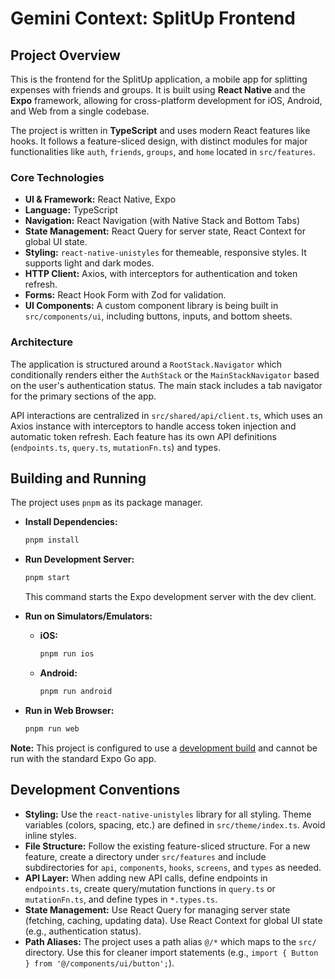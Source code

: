 # Gemini Context: SplitUp Frontend

## Project Overview

This is the frontend for the SplitUp application, a mobile app for splitting expenses with friends and groups. It is built using **React Native** and the **Expo** framework, allowing for cross-platform development for iOS, Android, and Web from a single codebase.

The project is written in **TypeScript** and uses modern React features like hooks. It follows a feature-sliced design, with distinct modules for major functionalities like `auth`, `friends`, `groups`, and `home` located in `src/features`.

### Core Technologies

- **UI & Framework:** React Native, Expo
- **Language:** TypeScript
- **Navigation:** React Navigation (with Native Stack and Bottom Tabs)
- **State Management:** React Query for server state, React Context for global UI state.
- **Styling:** `react-native-unistyles` for themeable, responsive styles. It supports light and dark modes.
- **HTTP Client:** Axios, with interceptors for authentication and token refresh.
- **Forms:** React Hook Form with Zod for validation.
- **UI Components:** A custom component library is being built in `src/components/ui`, including buttons, inputs, and bottom sheets.

### Architecture

The application is structured around a `RootStack.Navigator` which conditionally renders either the `AuthStack` or the `MainStackNavigator` based on the user's authentication status. The main stack includes a tab navigator for the primary sections of the app.

API interactions are centralized in `src/shared/api/client.ts`, which uses an Axios instance with interceptors to handle access token injection and automatic token refresh. Each feature has its own API definitions (`endpoints.ts`, `query.ts`, `mutationFn.ts`) and types.

## Building and Running

The project uses `pnpm` as its package manager.

- **Install Dependencies:**
  ```sh
  pnpm install
  ```

- **Run Development Server:**
  ```sh
  pnpm start
  ```
  This command starts the Expo development server with the dev client.

- **Run on Simulators/Emulators:**
  - **iOS:**
    ```sh
    pnpm run ios
    ```
  - **Android:**
    ```sh
    pnpm run android
    ```

- **Run in Web Browser:**
  ```sh
  pnpm run web
  ```

**Note:** This project is configured to use a [development build](https://docs.expo.dev/develop/development-builds/introduction/) and cannot be run with the standard Expo Go app.

## Development Conventions

- **Styling:** Use the `react-native-unistyles` library for all styling. Theme variables (colors, spacing, etc.) are defined in `src/theme/index.ts`. Avoid inline styles.
- **File Structure:** Follow the existing feature-sliced structure. For a new feature, create a directory under `src/features` and include subdirectories for `api`, `components`, `hooks`, `screens`, and `types` as needed.
- **API Layer:** When adding new API calls, define endpoints in `endpoints.ts`, create query/mutation functions in `query.ts` or `mutationFn.ts`, and define types in `*.types.ts`.
- **State Management:** Use React Query for managing server state (fetching, caching, updating data). Use React Context for global UI state (e.g., authentication status).
- **Path Aliases:** The project uses a path alias `@/*` which maps to the `src/` directory. Use this for cleaner import statements (e.g., `import { Button } from '@/components/ui/button';`).

